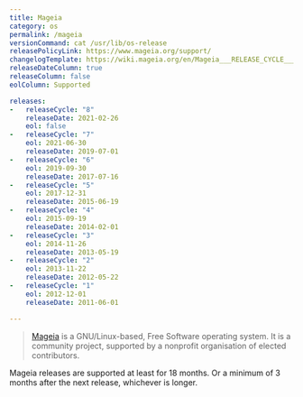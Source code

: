 ```yaml
---
title: Mageia
category: os
permalink: /mageia
versionCommand: cat /usr/lib/os-release
releasePolicyLink: https://www.mageia.org/support/
changelogTemplate: https://wiki.mageia.org/en/Mageia___RELEASE_CYCLE___Release_Notes
releaseDateColumn: true
releaseColumn: false
eolColumn: Supported

releases:
-   releaseCycle: "8"
    releaseDate: 2021-02-26
    eol: false
-   releaseCycle: "7"
    eol: 2021-06-30
    releaseDate: 2019-07-01
-   releaseCycle: "6"
    eol: 2019-09-30
    releaseDate: 2017-07-16
-   releaseCycle: "5"
    eol: 2017-12-31
    releaseDate: 2015-06-19
-   releaseCycle: "4"
    eol: 2015-09-19
    releaseDate: 2014-02-01
-   releaseCycle: "3"
    eol: 2014-11-26
    releaseDate: 2013-05-19
-   releaseCycle: "2"
    eol: 2013-11-22
    releaseDate: 2012-05-22
-   releaseCycle: "1"
    eol: 2012-12-01
    releaseDate: 2011-06-01

---
```


> [Mageia](https://www.mageia.org/) is a GNU/Linux-based, Free Software operating system. It is a community project, supported by a nonprofit organisation of elected contributors.

Mageia releases are supported at least for 18 months. Or a minimum of 3 months after the next release, whichever is longer.

